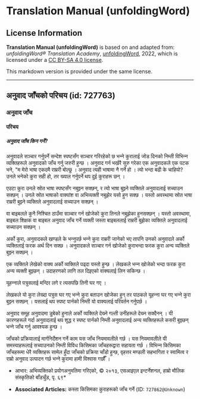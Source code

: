 # Translation Manual (unfoldingWord)

## License Information

**Translation Manual (unfoldingWord)** is based on and adapted from: _unfoldingWord® Translation Academy_, [unfoldingWord](https://unfoldingword.org/utw), 2022, which is licensed under a [CC BY-SA 4.0 license](https://creativecommons.org/licenses/by-sa/4.0/legalcode.en).

This markdown version is provided under the same license.



--------------------------------

## अनुवाद जाँचको परिचय (id: 727763)

### अनुवाद जाँच

#### परिचय

##### अनुवाद जाँच किन गर्ने?

अनुवादले सञ्‍चार गर्नुपर्ने सन्देश स्पष्टसँग सञ्‍चार गरिरहेको छ भन्‍ने कुरालाई जोड दिनको निम्ती विभिन्‍न व्यक्तिहरूले अनुवादको जाँच गर्नु जरुरी हुन्छ । अनुवाद गर्न भर्खरै सुरु गरेका एक अनुवादकले एक पटक भने, "म मेरो भाषा एकदमै राम्ररी बोल्छु । अनुवाद त्यही भाषामा नै गर्ने हो । त्यो भन्दा बढी के चाहियो? उनले भनेको कुरा सही हो, तर ख्याल गर्नुपर्ने थप दुई कुराहरू छन् ।

एउटा कुरा उनले स्रोत भाषा स्पष्टसँग नबुझ्‍न सक्छन्, र त्यो भाषा बुझ्‍ने व्यक्तिले अनुवादलाई सच्याउन सक्छन् । उनले स्रोत भाषाको वाक्यांश वा अभिव्यक्ती नबुझेर यसो हुन सक्छ । यस्तो अवस्थामा स्रोत भाषा राम्ररी बुझ्‍ने व्यक्तिले अनुवादलाई सच्याउन सक्छन् ।

वा बाइबलले कुनै निश्चित ठाउँमा सञ्‍चार गर्न खोजेको कुरा तिनले नबुझेका हुनसक्छन् । यस्तो अवस्थामा, बाइबल शिक्षक वा बाइबल अनुवाद जाँच गर्ने व्यक्ती जस्ता बाइबललाई राम्ररी बुझेका व्यक्तिले अनुवादलाई सच्याउन सक्छन् ।

अर्को कुरा, अनुवादकले खण्डले के भन्‍नुपर्छ भन्‍ने कुरा राम्ररी जानेको भए तापनि उनको अनुवादले अर्को व्यक्तिलाई फरक अर्थ दिन सक्छ । अनुवादकले सञ्‍चार गर्न खोजेको कुराभन्दा फरक कुरा अन्य व्यक्तिले बुझ्‍न सक्छन् ।

एक व्यक्तिले लेखेको वाक्य अर्को व्यक्तिले पढ्दा यस्तो हुन्छ । लेखकले भन्‍न खोजेको भन्दा फरक कुरा अन्य व्यक्ती बुझ्छन् । उदाहरणको लागि तल दिइएको वाक्यलाई लिन सकिन्छ ।

यूहन्‍नाले पत्रुसलाई मन्दिर लगे र त्यसपछि तिनी घर गए ।

लेखकले यो कुरा लेख्दा पत्रुस घर गए भन्‍ने कुरा बताउन खोजेका हुन् तर पाठकले यूहन्‍ना घर गए भन्‍ने कुरा बुझ्‍न सक्छन् । यसलाई थप स्पष्ट पार्नको निम्ती यो वाक्यलाई परिवर्तन गर्नुपर्छ ।

अनुवाद समूह अनुवादमा डुबेको हुनाले अर्को व्यक्तिले देख्‍ने गल्ती उनीहरूले देख्‍न सक्दैनन् । यी कारणहरूले गर्दा अनुवादलाई थप शुद्ध र स्पष्ट पार्नको निम्ती अनुवादलाई अन्य व्यक्तिहरूले कसरी बुझ्छन् भन्‍ने जाँच गर्नु आवश्यक हुन्छ ।

जाँचको प्रक्रियालाई मार्गनिर्देशन गर्ने काम यस जाँच नियमावलीले गर्छ । यस नियमावलीले यी समस्याहरूलाई सच्याउनको निम्ती विविध किसिमका जाँचहरूद्वारा सहायता गर्छ । विभिन्‍न किसिमका जाँचहरूमा धेरै व्यक्तिहरू सामेल हुँदा जाँचको प्रक्रिया चाँडो हुन्छ, वृहत्तर मण्डली सहभागिता र स्वामित्व र राम्रो अनुवाद उत्पादन गर्छ भन्‍ने कुरामा हामी विश्‍वास गर्छौँ ।

* आभार: अभिव्यक्तिको प्रयोगअनुमतिमा गरिएको, © २०१३, एसआइएल इन्टर्नेशनल, हाम्रो मौलिक संस्कृतिको बाँडचुँड, पृ. ६९\*

* **Associated Articles:** कस्ता किसिमका कुराहरूको जाँच गर्ने (ID: `727862@Unknown`)

